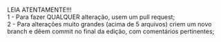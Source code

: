 LEIA ATENTAMENTE!!!\
1 - Para fazer QUALQUER alteração, usem um pull request;\
2 - Para alterações muito grandes (acima de 5 arquivos) criem um novo branch e dêem commit no final da edição, com comentários pertinentes;
